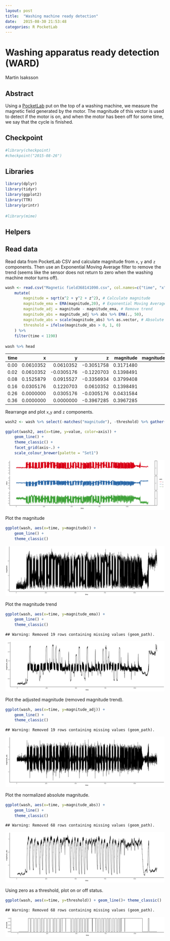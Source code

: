 ```yaml
---
layout: post
title:  "Washing machine ready detection"
date:   2015-08-30 21:53:48
categories: R PocketLab
---
```


# Washing apparatus ready detection (WARD)
Martin Isaksson
## Abstract
Using a [PocketLab](http://thepocketlab.com/) put on the top of a washing machine, we measure the magnetic field generated by the motor. The magnitude of this vector is used to detect if the motor is on, and when the motor has been off for some time, we say that the cycle is finished.
## Checkpoint


```r
#library(checkpoint)
#checkpoint("2015-08-26")
```

## Libraries


```r
library(dplyr)
library(tidyr)
library(ggplot2)
library(TTR)
library(printr)

#library(mime)
```

## Helpers
## Read data
Read data from PocketLab CSV and calculate magnitude from `x`, `y` and `z` components. Then use an Exponential Moving Average filter to remove the trend (seems like the sensor does not return to zero when the washing machine motor turns off).


```r
wash <- read.csv("Magnetic field368141090.csv", col.names=c("time", "x", "y","z")) %>%
	mutate(
		magnitude = sqrt(x^2 + y^2 + z^2), # Calculate magnitude
		magnitude_ema = EMA(magnitude,20), # Exponential Moving Average
		magnitude_adj = magnitude - magnitude_ema, # Remove trend
		magnitude_abs = magnitude_adj %>% abs %>% EMA(., 50),
		magnitude_abs = scale(magnitude_abs) %>% as.vector, # Absolute value and more EMA
		threshold = ifelse(magnitude_abs > 0, 1, 0)
	) %>%
	filter(time < 1190)

wash %>% head
```



| time|         x|          y|          z| magnitude| magnitude_ema| magnitude_adj| magnitude_abs| threshold|
|----:|---------:|----------:|----------:|---------:|-------------:|-------------:|-------------:|---------:|
| 0.00| 0.0610352|  0.0610352| -0.3051758| 0.3171480|            NA|            NA|            NA|        NA|
| 0.02| 0.0610352| -0.0305176| -0.1220703| 0.1398491|            NA|            NA|            NA|        NA|
| 0.08| 0.1525879|  0.0915527| -0.3356934| 0.3799408|            NA|            NA|            NA|        NA|
| 0.16| 0.0305176|  0.1220703|  0.0610352| 0.1398491|            NA|            NA|            NA|        NA|
| 0.26| 0.0000000|  0.0305176| -0.0305176| 0.0431584|            NA|            NA|            NA|        NA|
| 0.36| 0.0000000|  0.0000000| -0.3967285| 0.3967285|            NA|            NA|            NA|        NA|

Rearrange and plot `x`,`y` and `z` components.


```r
wash2 <- wash %>% select(-matches("magnitude"), -threshold) %>% gather("axis", "value",-time) 
```

```r
ggplot(wash2, aes(x=time, y=value, color=axis)) +
	geom_line() +
	theme_classic() +
	facet_grid(axis~.) +
	scale_colour_brewer(palette = "Set1")
```

![plot of chunk mag_axis](figure/mag_axis-1.png) 

Plot the magnitude


```r
ggplot(wash, aes(x=time, y=magnitude)) +
	geom_line() +
	theme_classic() 
```

![plot of chunk mag1](figure/mag1-1.png) 

Plot the magnitude trend


```r
ggplot(wash, aes(x=time, y=magnitude_ema)) +
	geom_line() +
	theme_classic()
```

```
## Warning: Removed 19 rows containing missing values (geom_path).
```

![plot of chunk mag2](figure/mag2-1.png) 

Plot the adjusted magnitude (removed magnitude trend).


```r
ggplot(wash, aes(x=time, y=magnitude_adj)) +
	geom_line() +
	theme_classic()
```

```
## Warning: Removed 19 rows containing missing values (geom_path).
```

![plot of chunk mag3](figure/mag3-1.png) 

Plot the normalized absolute magnitude.


```r
ggplot(wash, aes(x=time, y=magnitude_abs)) + 
	geom_line() +
	theme_classic() 
```

```
## Warning: Removed 68 rows containing missing values (geom_path).
```

![plot of chunk mag4](figure/mag4-1.png) 

Using zero as a threshold, plot on or off status.


```r
ggplot(wash, aes(x=time, y=threshold)) + geom_line()+ theme_classic() 
```

```
## Warning: Removed 68 rows containing missing values (geom_path).
```

![plot of chunk mag5](figure/mag5-1.png) 

